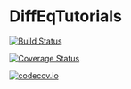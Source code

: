 # DiffEqTutorials

[![Build Status](https://travis-ci.org/ChrisRackauckas/DiffEqTutorials.jl.svg?branch=master)](https://travis-ci.org/ChrisRackauckas/DiffEqTutorials.jl)

[![Coverage Status](https://coveralls.io/repos/ChrisRackauckas/DiffEqTutorials.jl/badge.svg?branch=master&service=github)](https://coveralls.io/github/ChrisRackauckas/DiffEqTutorials.jl?branch=master)

[![codecov.io](http://codecov.io/github/ChrisRackauckas/DiffEqTutorials.jl/coverage.svg?branch=master)](http://codecov.io/github/ChrisRackauckas/DiffEqTutorials.jl?branch=master)
